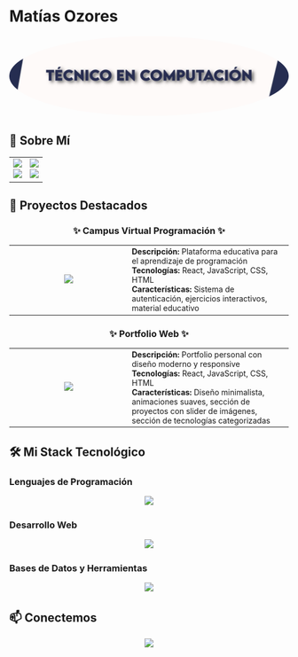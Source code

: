 # Matías Ozores

<div align="center">
 <img src="TECNICO_COMPUTACION.jpg" alt="Foto de perfil" width="1400" style="border-radius: 50%;" />
</div>

## 🌟 Sobre Mí

<div align="center">
  <table>
    <tr>
      <td>
        <div align="center">
          <img src="https://img.shields.io/badge/Rol-Técnico_en_Computación-252D51?style=for-the-badge&logo=terminal&logoColor=white" />
          <br/>
          <img src="https://img.shields.io/badge/Especialidad-Desarrollo_de_Software-252D51?style=for-the-badge&logo=code&logoColor=white" />
        </div>
      </td>
      <td>
        <div align="center">
          <img src="https://img.shields.io/badge/Características-Autodidacta|Trabajo_en_equipo-252D51?style=for-the-badge" />
          <br/>
          <img src="https://img.shields.io/badge/Meta-Vivir_de_mis_proyectos-252D51?style=for-the-badge&logo=rocket&logoColor=white" />
        </div>
      </td>
    </tr>
  </table>
</div>

## 🎯 Proyectos Destacados

<div align="center">
  <h3>✨ Campus Virtual Programación ✨</h3>
  
  <table>
    <tr>
      <td align="center" width="200">
        <a href="https://matiasozores.github.io/campus-virtual-programacion/">
          <img src="https://img.shields.io/badge/��_Visitar_Sitio-4285F4?style=for-the-badge&logo=google-chrome&logoColor=white" />
        </a>
      </td>
      <td>
        <div align="left">
          <strong>Descripción:</strong> Plataforma educativa para el aprendizaje de programación<br/>
          <strong>Tecnologías:</strong> React, JavaScript, CSS, HTML<br/>
          <strong>Características:</strong> Sistema de autenticación, ejercicios interactivos, material educativo
        </div>
      </td>
    </tr>
  </table>

  <h3>✨ Portfolio Web ✨</h3>
  
  <table>
    <tr>
      <td align="center" width="200">
        <a href="https://matiasozores.github.io/portfolio-web/">
          <img src="https://img.shields.io/badge/🌐_Visitar_Sitio-4285F4?style=for-the-badge&logo=google-chrome&logoColor=white" />
        </a>
      </td>
      <td>
        <div align="left">
          <strong>Descripción:</strong> Portfolio personal con diseño moderno y responsive<br/>
          <strong>Tecnologías:</strong> React, JavaScript, CSS, HTML<br/>
          <strong>Características:</strong> Diseño minimalista, animaciones suaves, sección de proyectos con slider de imágenes, sección de tecnologías categorizadas
        </div>
      </td>
    </tr>
  </table>
</div>

## 🛠️ Mi Stack Tecnológico

### Lenguajes de Programación
<div align="center">
  <img src="https://skillicons.dev/icons?i=cpp,java,js,python" />
</div>

### Desarrollo Web
<div align="center">
  <img src="https://skillicons.dev/icons?i=react,html,css,tailwind,bootstrap" />
</div>

### Bases de Datos y Herramientas
<div align="center">
  <img src="https://skillicons.dev/icons?i=mysql,git,github,vscode" />
</div>

## 📫 Conectemos

<div align="center">
  <a href="https://www.linkedin.com/in/mat%C3%ADas-ozores-57795030a/">
    <img src="https://img.shields.io/badge/LinkedIn-0077B5?style=for-the-badge&logo=linkedin&logoColor=white" />
  </a>
</div>
